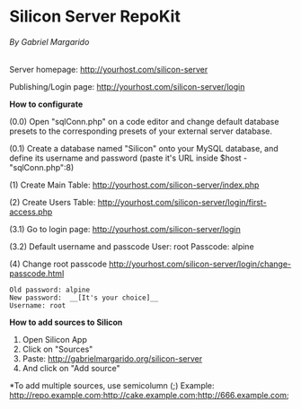 # Silicon Server RepoKit
###### By Gabriel Margarido
  
  
Server homepage:
http://yourhost.com/silicon-server
  
Publishing/Login page:
http://yourhost.com/silicon-server/login
  
  
  
  
  
**How to configurate**
  
(0.0) Open "sqlConn.php" on a code editor and change default
database presets to the corresponding presets of your external server database.

(0.1) Create a database named "Silicon" onto your MySQL database,
and define its username and password (paste it's URL inside $host - "sqlConn.php":8)
  
  
(1) Create Main Table:
http://yourhost.com/silicon-server/index.php
  
(2) Create Users Table:
http://yourhost.com/silicon-server/login/first-access.php
  
  
(3.1) Go to login page:
http://yourhost.com/silicon-server/login
  
(3.2) Default username and passcode
User: root
Passcode: alpine
  
  
(4) Change root passcode
http://yourhost.com/silicon-server/login/change-passcode.html
  
    Old password: alpine
    New password:  __[It's your choice]__
    Username: root
  
  
  
  
**How to add sources to Silicon**
1. Open Silicon App
2. Click on "Sources"
3. Paste: http://gabrielmargarido.org/silicon-server
4. And click on "Add source"
  
  
*To add multiple sources, use semicolumn (;)
Example:   http://repo.example.com;http://cake.example.com;http://666.example.com;